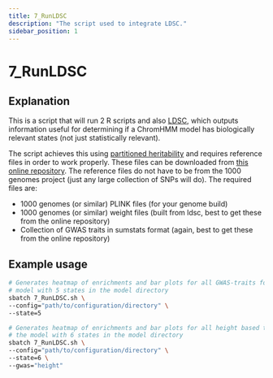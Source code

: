 ```yaml
---
title: 7_RunLDSC
description: "The script used to integrate LDSC."
sidebar_position: 1
---
```


# 7_RunLDSC

## Explanation

This is a script that will run 2 R scripts and also [LDSC](https://github.com/bulik/ldsc), which outputs information useful for determining if a ChromHMM model has biologically relevant states (not just statistically relevant).

The script achieves this using [partitioned heritability](https://www.nature.com/articles/ng.3404) and requires reference files in order to work properly. These files can be downloaded from [this online repository](https://zenodo.org/records/10515792). The reference files do not have to be from the 1000 genomes project (just any large collection of SNPs will do). The required files are:

- 1000 genomes (or similar) PLINK files (for your genome build)
- 1000 genomes (or similar) weight files (built from ldsc, best to get these from the online repository)
- Collection of GWAS traits in sumstats format (again, best to get these from the online repository)

## Example usage

```bash
# Generates heatmap of enrichments and bar plots for all GWAS-traits for the 
# model with 5 states in the model directory
sbatch 7_RunLDSC.sh \
--config="path/to/configuration/directory" \
--state=5
```

```bash
# Generates heatmap of enrichments and bar plots for all height based traits for  
# the model with 6 states in the model directory
sbatch 7_RunLDSC.sh \
--config="path/to/configuration/directory" \
--state=6 \
--gwas="height"
```